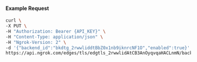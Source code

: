 <!-- Code generated for API Clients. DO NOT EDIT. -->

#### Example Request

```bash
curl \
-X PUT \
-H "Authorization: Bearer {API_KEY}" \
-H "Content-Type: application/json" \
-H "Ngrok-Version: 2" \
-d '{"backend_id":"bkdtg_2rwwliddtBbZ0x1nb9iknrcNF1O","enabled":true}' \
https://api.ngrok.com/edges/tls/edgtls_2rwwlidAtCB3AnOyqvqaHACLnmN/backend
```
